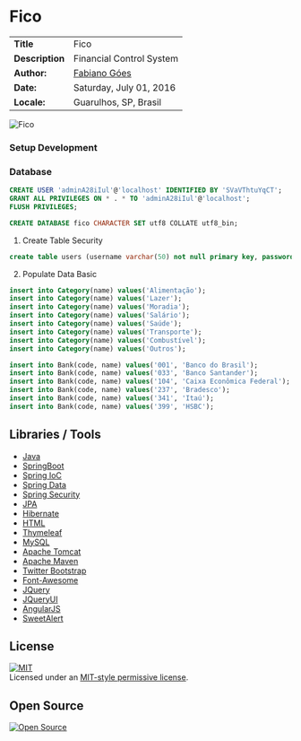 # Fico

|                  |                            |
|------------------|----------------------------|
| **Title**        | Fico                       |
| **Description**  | Financial Control System   |
| **Author:**      | [Fabiano Góes][23]         |
| **Date:**        | Saturday, July 01, 2016    |
| **Locale:**      | Guarulhos, SP, Brasil      |      

![Fico][4]

### Setup Development  

### Database
```sql
CREATE USER 'adminA28iIul'@'localhost' IDENTIFIED BY 'SVaVThtuYqCT';
GRANT ALL PRIVILEGES ON * . * TO 'adminA28iIul'@'localhost';
FLUSH PRIVILEGES;

CREATE DATABASE fico CHARACTER SET utf8 COLLATE utf8_bin;
```   

1. Create Table Security    
```sql
create table users (username varchar(50) not null primary key, password varchar(255) not null,    enabled boolean not null) engine = InnoDb;create table authorities (    username varchar(50) not null,    authority varchar(50) not null,    foreign key (username) references users (username),    unique index authorities_idx_1 (username, authority)) engine = InnoDb;
```   

2. Populate Data Basic   
```sql
insert into Category(name) values('Alimentação');
insert into Category(name) values('Lazer');
insert into Category(name) values('Moradia');
insert into Category(name) values('Salário');
insert into Category(name) values('Saúde');
insert into Category(name) values('Transporte');
insert into Category(name) values('Combustível');
insert into Category(name) values('Outros');

insert into Bank(code, name) values('001', 'Banco do Brasil');
insert into Bank(code, name) values('033', 'Banco Santander');
insert into Bank(code, name) values('104', 'Caixa Econômica Federal');
insert into Bank(code, name) values('237', 'Bradesco');
insert into Bank(code, name) values('341', 'Itaú');
insert into Bank(code, name) values('399', 'HSBC');
```   


Libraries / Tools
---------
* [Java][21]
* [SpringBoot][15]
* [Spring IoC][16]
* [Spring Data][17]
* [Spring Security][18]
* [JPA][19]
* [Hibernate][20]
* [HTML][22]
* [Thymeleaf][14]
* [MySQL][13]
* [Apache Tomcat][12]
* [Apache Maven][11]
* [Twitter Bootstrap][9]
* [Font-Awesome][10]
* [JQuery][7]
* [JQueryUI][8]
* [AngularJS][6]
* [SweetAlert][5]

License
-------
[![MIT][0]][1]   
Licensed under an [MIT-style permissive license][0].   

Open Source
-----------
[![Open Source][2]][3]  

[0]: https://raw.githubusercontent.com/fabianogoes/Fico/master/src/main/resources/static/img/mit-license.png
[1]: https://raw.githubusercontent.com/fabianogoes/Fico/master/LICENSE
[2]: https://raw.githubusercontent.com/fabianogoes/Fico/master/src/main/resources/static/img/opensource-iniciative.png
[3]: https://en.wikipedia.org/wiki/Open_Source_Initiative
[4]: https://raw.githubusercontent.com/fabianogoes/Fico/master/src/main/resources/static/img/print-dashboard.png
[5]: http://t4t5.github.io/sweetalert/
[6]: https://angularjs.org/
[7]: http://jquery.com/
[8]: https://jqueryui.com/
[9]: http://getbootstrap.com/
[10]: http://fontawesome.io/
[11]: http://maven.apache.org/
[12]: http://tomcat.apache.org/
[13]: https://www.mysql.com/
[14]: http://www.thymeleaf.org/
[15]: http://projects.spring.io/spring-boot/
[16]: http://docs.spring.io/spring/docs/current/spring-framework-reference/html/beans.html
[17]: http://projects.spring.io/spring-data/
[18]: http://projects.spring.io/spring-security/
[19]: https://pt.wikipedia.org/wiki/Java_Persistence_API
[20]: http://hibernate.org/
[21]: http://www.oracle.com/technetwork/pt/java/javase/downloads/index.html
[22]: https://pt.wikipedia.org/wiki/HTML
[23]: http://fabianogoes.github.io/